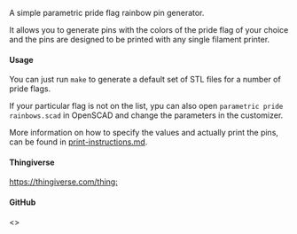 A simple parametric pride flag rainbow pin generator.

It allows you to generate pins with the colors of the pride flag of your choice and the pins are designed to be printed with any single filament printer.

#### Usage

You can just run `make` to generate a default set of STL files for a number of pride flags.

If your particular flag is not on the list, ypu can also open `parametric pride rainbows.scad` in OpenSCAD and change the parameters in the customizer.

More information on how to specify the values and actually print the pins, can be found in [print-instructions.md](print-instructions.md).

#### Thingiverse

<https://thingiverse.com/thing:>

#### GitHub

<>
